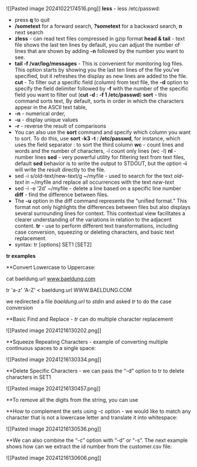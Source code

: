 ![[Pasted image 20241022174516.png]]
**less** - less /etc/passwd:
- press **q** to quit
- **/sometext** for a forward search, **?sometext** for a backward search, **n** next search
- **zless** - can read text files compressed in gzip format
**head & tail** - text file shows the last ten lines by default, you can adjust the number of lines that are shown by adding **-n** followed by the number you want to see.
- **tail -f /var/log/messages** - This is convenient for monitoring log files. This option starts by showing you the last ten lines of the file you’ve specified, but it refreshes the display as new lines are added to the file.
**cut** - To filter out a specific field (column) from text file, the **-d** option to specify the field delimiter followed by **-f** with the number of the specific field you want to filter out (**cut -d : -f 1 /etc/passwd**)
**sort** - this command sorts text, By default, sorts in order in which the characters appear in the ASCII text table, 
- **-n** - numerical order, 
- **-u** - display unique values
- **-r** - reverse the result of comparisons
- You can also use the **sort** command and specify which column you want to sort. To do this, use **sort -k3 -t : /etc/passwd**, for instance, which uses the field separator : to sort the third column
**wc** - count lines and words and the number of characters, -l count only lines (wc -l)
**nl** - number lines
**sed** - very powerful utility for filtering text from text files, default **sed** behavior is to write the output to STDOUT, but the option **-i** will write the result directly to the file.
- sed -i s/old-text/new-text/g ~/myfile - used to search for the text _old-text_ in ~/myfile and replace all occurrences with the text _new-text_
- sed -i -e '2d' ~/myfile - delete a line based on a specific line number
**diff** - find the difference between files. 
- The **-u** option in the diff command represents the “unified format.” This format not only highlights the differences between files but also displays several surrounding lines for context. This contextual view facilitates a clearer understanding of the variations in relation to the adjacent content.
**tr** - use to perform different text transformations, including case conversion, squeezing or deleting characters, and basic text replacement.
- syntax: tr \[options] SET1 \[SET2]

**tr examples**

**Convert Lowercase to Uppercase:

cat baeldung.url
www.baeldung.com

tr 'a-z' 'A-Z' < baeldung.url
WWW.BAELDUNG.COM

we redirected a file _baeldung.url_ to _stdin_ and asked _tr_ to do the case conversion

**Basic Find and Replace - _tr_ can do multiple character replacement

![[Pasted image 20241216130202.png]]


**Squeeze Repeating Characters - example of converting multiple continuous spaces to a single space:

![[Pasted image 20241216130334.png]]

**Delete Specific Characters - we can pass the “-d” option to tr to delete characters in SET1

![[Pasted image 20241216130457.png]]

**To remove all the digits from the string, you can use

**How to complement the sets using -c option - we would like to match any character that is not a lowercase letter and translate it into whitespace:

![[Pasted image 20241216130536.png]]

**We can also combine the “-c” option with “-d” or “-s”. The next example shows how can we extract the id number from the customer.csv file:

![[Pasted image 20241216130606.png]]
